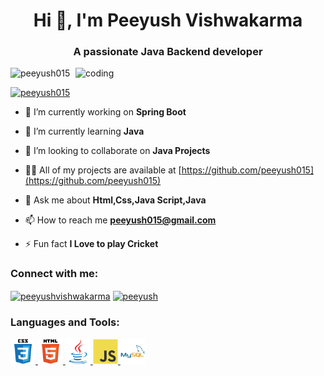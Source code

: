 <h1 align="center">Hi 👋, I'm Peeyush Vishwakarma</h1>
<h3 align="center">A passionate Java Backend developer</h3>
<img align="right" alt="coding" width=400 src="https://user-images.githubusercontent.com/63050133/156676671-d5b2e362-97d4-4404-9447-dd71ddfea82f.gif">

<p align="left"> <img src="https://komarev.com/ghpvc/?username=peeyush015&label=Profile%20views&color=0e75b6&style=flat" alt="peeyush015" /> </p>

<p align="left"> <a href="https://github.com/ryo-ma/github-profile-trophy"><img src="https://github-profile-trophy.vercel.app/?username=peeyush015" alt="peeyush015" /></a> </p>

- 🔭 I’m currently working on **Spring Boot**

- 🌱 I’m currently learning **Java**

- 👯 I’m looking to collaborate on **Java Projects**

- 👨‍💻 All of my projects are available at [https://github.com/peeyush015](https://github.com/peeyush015)

- 💬 Ask me about **Html,Css,Java Script,Java**

- 📫 How to reach me **peeyush015@gmail.com**

- ⚡ Fun fact **I Love to play Cricket**

<h3 align="left">Connect with me:</h3>
<p align="left">
<a href="https://fb.com/peeyushvishwakarma" target="blank"><img align="center" src="https://raw.githubusercontent.com/rahuldkjain/github-profile-readme-generator/master/src/images/icons/Social/facebook.svg" alt="peeyushvishwakarma" height="30" width="40" /></a>
<a href="https://instagram.com/peeyush" target="blank"><img align="center" src="https://raw.githubusercontent.com/rahuldkjain/github-profile-readme-generator/master/src/images/icons/Social/instagram.svg" alt="peeyush" height="30" width="40" /></a>
</p>

<h3 align="left">Languages and Tools:</h3>
<p align="left"> <a href="https://www.w3schools.com/css/" target="_blank" rel="noreferrer"> <img src="https://raw.githubusercontent.com/devicons/devicon/master/icons/css3/css3-original-wordmark.svg" alt="css3" width="40" height="40"/> </a> <a href="https://www.w3.org/html/" target="_blank" rel="noreferrer"> <img src="https://raw.githubusercontent.com/devicons/devicon/master/icons/html5/html5-original-wordmark.svg" alt="html5" width="40" height="40"/> </a> <a href="https://www.java.com" target="_blank" rel="noreferrer"> <img src="https://raw.githubusercontent.com/devicons/devicon/master/icons/java/java-original.svg" alt="java" width="40" height="40"/> </a> <a href="https://developer.mozilla.org/en-US/docs/Web/JavaScript" target="_blank" rel="noreferrer"> <img src="https://raw.githubusercontent.com/devicons/devicon/master/icons/javascript/javascript-original.svg" alt="javascript" width="40" height="40"/> </a> <a href="https://www.mysql.com/" target="_blank" rel="noreferrer"> <img src="https://raw.githubusercontent.com/devicons/devicon/master/icons/mysql/mysql-original-wordmark.svg" alt="mysql" width="40" height="40"/> </a> </p>


